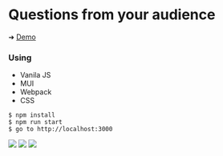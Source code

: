# Questions from your audience
➜ [Demo](https://questions-835d8.web.app/)

### Using
- Vanila JS 
- MUI
- Webpack
- CSS



```shell
$ npm install 
$ npm run start
$ go to http://localhost:3000
```


![](https://github.com/YKalashnikov/solution-for-getting-question-from-your-audince-/blob/master/github__assets/main.png)
![](https://github.com/YKalashnikov/solution-for-getting-question-from-your-audince-/blob/master/github__assets/auth.png)
![](https://github.com/YKalashnikov/solution-for-getting-question-from-your-audince-/blob/master/github__assets/question.png)

